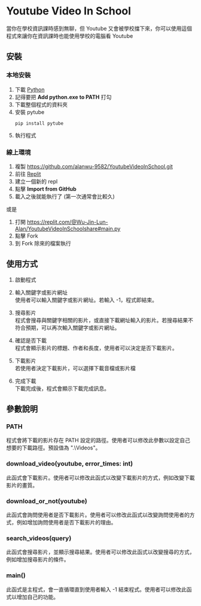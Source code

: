 # Youtube Video In School
當你在學校資訊課時感到無聊，但 Youtube 又會被學校擋下來，你可以使用這個程式來讓你在資訊課時也能使用學校的電腦看 Youtube

## 安裝
### 本地安裝
1. 下載 [Python](https://www.python.org/downloads/) 
2. 記得要把 **Add python.exe to PATH** 打勾
3. 下載整個程式的資料夾
4. 安裝 pytube  
    ```shell
    pip install pytube
    ```
5. 執行程式

### 線上環境
1. 複製 https://github.com/alanwu-9582/YoutubeVideoInSchool.git
2. 前往 [Replit](https://replit.com/~)
3. 建立一個新的 repl 
4. 點擊 **Import from GitHub**
5. 載入之後就能執行了  (第一次通常會比較久)

或是
1. 打開 https://replit.com/@Wu-Jin-Lun-Alan/YoutubeVideoInSchoolshare#main.py
2. 點擊 Fork
3. 到 Fork 除來的檔案執行

## 使用方式
1. 啟動程式
2. 輸入關鍵字或影片網址  
使用者可以輸入關鍵字或影片網址。若輸入 -1，程式即結束。

3. 搜尋影片  
程式會搜尋與關鍵字相關的影片，或直接下載網址輸入的影片。若搜尋結果不符合預期，可以再次輸入關鍵字或影片網址。

4. 確認是否下載  
程式會顯示影片的標題、作者和長度，使用者可以決定是否下載影片。

5. 下載影片  
若使用者決定下載影片，可以選擇下載音檔或影片檔

6. 完成下載  
下載完成後，程式會顯示下載完成訊息。

## 參數說明
### PATH
程式會將下載的影片存在 PATH 設定的路徑。使用者可以修改此參數以設定自己想要的下載路徑。預設值為 ".\\Videos"。

### download_video(youtube, error_times: int)
此函式會下載影片。使用者可以修改此函式以改變下載影片的方式，例如改變下載影片的畫質。

### download_or_not(youtube)
此函式會詢問使用者是否下載影片。使用者可以修改此函式以改變詢問使用者的方式，例如增加詢問使用者是否下載影片的理由。

### search_videos(query)
此函式會搜尋影片，並顯示搜尋結果。使用者可以修改此函式以改變搜尋的方式，例如增加搜尋影片的條件。

### main()
此函式是主程式，會一直循環直到使用者輸入 -1 結束程式。使用者可以修改此函式以增加自己的功能。